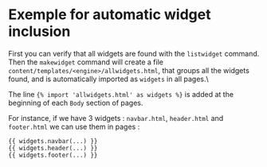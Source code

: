 # Exemple for automatic widget inclusion

First you can verify that all widgets are found with the `listwidget` command.\
Then the `makewidget` command will create a file `content/templates/<engine>/allwidgets.html`, that groups all the widgets found, and is automatically imported as `widgets` in all pages.\

The line `{% import 'allwidgets.html' as widgets %}` is added at the beginning of each `Body` section of pages.

For instance, if we have 3 widgets : `navbar.html`, `header.html` and `footer.html` we can use them in pages :

```jinja
{{ widgets.navbar(...) }}
{{ widgets.header(...) }}
{{ widgets.footer(...) }}
```